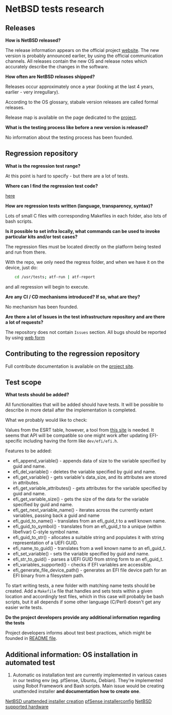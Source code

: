 # NetBSD tests research

## Releases

**How is NetBSD released?**

The release information appears on the official project
[website](https://www.netbsd.org/). The new version is probably announced
earlier, by using the official communication channels. All releases contain
the new OS and release notes which accurately describe the changes in the
software.

**How often are NetBSD releases shipped?**

Releases occur approximately once a year (looking at the last 4 years,
earlier - very inregullary).

According to the OS glossary, stabale version releases are called formal
releases. 

Release map is available on the page dedicated to the
[project](https://www.netbsd.org/releases/release-map.html).

**What is the testing process like before a new version is released?**

No information about the testing process has been founded.

## Regression repository

**What is the regression test range?**

At this point is hard to specify - but there are a lot of tests.

**Where can I find the regression test code?**

[here](https://github.com/NetBSD/src/tree/trunk/tests)

**How are regression tests written (language, transparency, syntax)?**

Lots of small C files with corresponding Makefiles in each folder, also lots of
bash scripts.

**Is it possible to set infra locally, what commands can be used to invoke particular kits and/or test cases?**

The regression files must be located directly on the platform being tested and
run from there.

With the repo, we only need the regress folder, and when we have it on the
device, just do:

```bash
    cd /usr/tests; atf-run | atf-report
```

and all regression will begin to execute.

**Are any CI / CD mechanisms introduced? If so, what are they?**

No mechanism has been founded.

**Are there a lot of Issues in the test infrastructure repository and are there a lot of requests?**

The repository does not contain `Issues` section. All bugs should be reported
by using [web form](https://www.netbsd.org/cgi-bin/sendpr.cgi?gndb=netbsd)

## Contributing to the regression repository

Full contribute documentation is available on the
[project site](https://www.netbsd.org/contrib/).

## Test scope

**What tests should be added?**

All functionalities that will be added should have tests. It will be
possible to describe in more detail after the implementation is completed.

What we probably would  like to check:

Values ​​from the ESRT table, however, a tool from
[this site](https://reviews.freebsd.org/rG24f398e7a153a05a7e94ae8dd623e2b6d28d94eb)
is needed. It seems that API will be compatible so one might work after updating
EFI-specific including having the form like `dev/efi/efi.h`.

Features to be added:

* efi_append_variable() - appends data of size to the variable specified by guid
and name.
* efi_del_variable() - deletes the variable specified by guid and name.
* efi_get_variable() - gets variable's data_size, and its attributes are stored
in attributes.
* efi_get_variable_attributes() - gets attributes for the variable specified by
guid and name.
* efi_get_variable_size() - gets the size of the data for the variable specified
by guid and name.
* efi_get_next_variable_name() - iterates across the currently extant variables,
passing back a guid and name
* efi_guid_to_name() - translates from an efi_guid_t to a well known name.
* efi_guid_to_symbol() - translates from an efi_guid_t to a unique
(within libefivar) C-style symbol name.
* efi_guid_to_str() - allocates a suitable string and populates it with string
representation of a UEFI GUID.
* efi_name_to_guid() - translates from a well known name to an efi_guid_t.
* efi_set_variable() - sets the variable specified by guid and name.
* efi_str_to_guid() - parses a UEFI GUID from string form to an efi_guid_t.
* efi_variables_supported() - checks if EFI variables are accessible.
* efi_generate_file_device_path() - generates an EFI file device path for an EFI
binary from a filesystem path.

To start writing tests, a new folder with matching name tests should be created.
Add a `Makefile` file that handles and sets tests within a given location
and accordingly test files, which in this case will probably be bash scripts,
but it all depends if some other language (C/Perl) doesn't get any easier
write tests.

**Do the project developers provide any additional information regarding the tests**

Project developers informs about test best practices, which might be founded
in [README file](https://github.com/NetBSD/src/blob/trunk/tests/README).

## Additional information: OS installation in automated test

1. Automatic os installation test are currently implemented in various cases
in our testing env (eg. pfSense, Ubuntu, Debian). They're implemented using
Robot Framework and Bash scripts. Main issue would be creating unattended
installer __and documentation how to create one__.

[NetBSD unattended installer creation](https://unix.stackexchange.com/questions/250289/automatic-install-netbsd-iso)
[pfSense installerconfig](https://pcengines.github.io/apu2-documentation/pfsense_installerconfig/)
[NetBSD supported hardware](https://www.netbsd.org/ports/)

